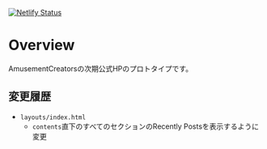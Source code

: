 [![Netlify Status](https://api.netlify.com/api/v1/badges/50b2fc8e-c339-45f8-815b-13a56465c8e3/deploy-status)](https://app.netlify.com/sites/amcrnewwebsiteprototype/deploys)
# Overview
AmusementCreatorsの次期公式HPのプロトタイプです。

## 変更履歴
- `layouts/index.html`
   - `contents`直下のすべてのセクションのRecently Postsを表示するように変更